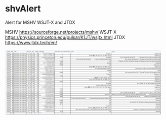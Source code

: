 # shvAlert
Alert for MSHV WSJT-X and JTDX

MSHV https://sourceforge.net/projects/mshv/
WSJT-X https://physics.princeton.edu/pulsar/K1JT/wsjtx.html
JTDX https://www.jtdx.tech/en/


![Image of shvAlert](https://github.com/shvyac/shvAlert/blob/master/screenshot-2020-02-28.png)


